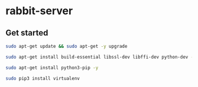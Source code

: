 # rabbit-server


## Get started

```bash
sudo apt-get update && sudo apt-get -y upgrade

sudo apt-get install build-essential libssl-dev libffi-dev python-dev -y

sudo apt-get install python3-pip -y

sudo pip3 install virtualenv
```
